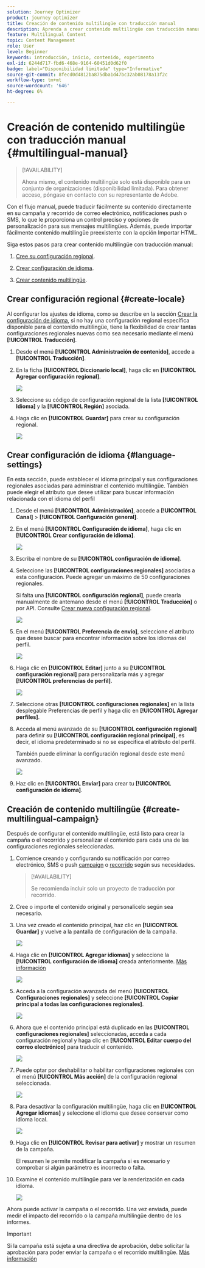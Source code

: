 ```yaml
---
solution: Journey Optimizer
product: journey optimizer
title: Creación de contenido multilingüe con traducción manual
description: Aprenda a crear contenido multilingüe con traducción manual en Journey Optimizer
feature: Multilingual Content
topic: Content Management
role: User
level: Beginner
keywords: introducción, inicio, contenido, experimento
exl-id: 6244d717-fbd6-468e-9164-60451d0d62f0
badge: label="Disponibilidad limitada" type="Informative"
source-git-commit: 8fecd0d4812ba875dba1d47bc32ab08178a13f2c
workflow-type: tm+mt
source-wordcount: '646'
ht-degree: 6%

---
```


# Creación de contenido multilingüe con traducción manual {#multilingual-manual}

>[!AVAILABILITY]
>
>Ahora mismo, el contenido multilingüe solo está disponible para un conjunto de organizaciones (disponibilidad limitada). Para obtener acceso, póngase en contacto con su representante de Adobe.

Con el flujo manual, puede traducir fácilmente su contenido directamente en su campaña y recorrido de correo electrónico, notificaciones push o SMS, lo que le proporciona un control preciso y opciones de personalización para sus mensajes multilingües. Además, puede importar fácilmente contenido multilingüe preexistente con la opción Importar HTML.

Siga estos pasos para crear contenido multilingüe con traducción manual:

1. [Cree su configuración regional](#create-locale).

1. [Crear configuración de idioma](#create-language-settings).

1. [Crear contenido multilingüe](#create-a-multilingual-campaign).

## Crear configuración regional {#create-locale}

Al configurar los ajustes de idioma, como se describe en la sección [Crear la configuración de idioma](#language-settings), si no hay una configuración regional específica disponible para el contenido multilingüe, tiene la flexibilidad de crear tantas configuraciones regionales nuevas como sea necesario mediante el menú **[!UICONTROL Traducción]**.

1. Desde el menú **[!UICONTROL Administración de contenido]**, accede a **[!UICONTROL Traducción]**.

1. En la ficha **[!UICONTROL Diccionario local]**, haga clic en **[!UICONTROL Agregar configuración regional]**.

   ![](assets/locale_1.png)

1. Seleccione su código de configuración regional de la lista **[!UICONTROL Idioma]** y la **[!UICONTROL Región]** asociada.

1. Haga clic en **[!UICONTROL Guardar]** para crear su configuración regional.

   ![](assets/locale_2.png)

## Crear configuración de idioma {#language-settings}

En esta sección, puede establecer el idioma principal y sus configuraciones regionales asociadas para administrar el contenido multilingüe. También puede elegir el atributo que desee utilizar para buscar información relacionada con el idioma del perfil

1. Desde el menú **[!UICONTROL Administración]**, accede a **[!UICONTROL Canal]** > **[!UICONTROL Configuración general]**.

1. En el menú **[!UICONTROL Configuración de idioma]**, haga clic en **[!UICONTROL Crear configuración de idioma]**.

   ![](assets/language_settings_1.png)

1. Escriba el nombre de su **[!UICONTROL configuración de idioma]**.

1. Seleccione las **[!UICONTROL configuraciones regionales]** asociadas a esta configuración. Puede agregar un máximo de 50 configuraciones regionales.

   Si falta una **[!UICONTROL configuración regional]**, puede crearla manualmente de antemano desde el menú **[!UICONTROL Traducción]** o por API. Consulte [Crear nueva configuración regional](#create-locale).

   ![](assets/multilingual-settings-2.png)

1. En el menú **[!UICONTROL Preferencia de envío]**, seleccione el atributo que desee buscar para encontrar información sobre los idiomas del perfil.

   ![](assets/multilingual-settings-3.png)

1. Haga clic en **[!UICONTROL Editar]** junto a su **[!UICONTROL configuración regional]** para personalizarla más y agregar **[!UICONTROL preferencias de perfil]**.

   ![](assets/multilingual-settings-4.png)

1. Seleccione otras **[!UICONTROL configuraciones regionales]** en la lista desplegable Preferencias de perfil y haga clic en **[!UICONTROL Agregar perfiles]**.

1. Acceda al menú avanzado de su **[!UICONTROL configuración regional]** para definir su **[!UICONTROL configuración regional principal]**, es decir, el idioma predeterminado si no se especifica el atributo del perfil.

   También puede eliminar la configuración regional desde este menú avanzado.

   ![](assets/multilingual-settings-5.png)

1. Haz clic en **[!UICONTROL Enviar]** para crear tu **[!UICONTROL configuración de idioma]**.

<!--
1. Access the **[!UICONTROL channel configurations]** menu and create a new channel configuration or select an existing one.


1. In the **[!UICONTROL Header parameters]** section, select the **[!UICONTROL Enable multilingual]** option.

1. Select your **[!UICONTROL Locales dictionary]** and add as many as needed.
-->

## Creación de contenido multilingüe {#create-multilingual-campaign}

Después de configurar el contenido multilingüe, está listo para crear la campaña o el recorrido y personalizar el contenido para cada una de las configuraciones regionales seleccionadas.

1. Comience creando y configurando su notificación por correo electrónico, SMS o push [campaign](../campaigns/create-campaign.md) o [recorrido](../building-journeys/journeys-message.md) según sus necesidades.

   >[!AVAILABILITY]
   >
   >Se recomienda incluir solo un proyecto de traducción por recorrido.

1. Cree o importe el contenido original y personalícelo según sea necesario.

1. Una vez creado el contenido principal, haz clic en **[!UICONTROL Guardar]** y vuelve a la pantalla de configuración de la campaña.

   ![](assets/multilingual-campaign-2.png)

1. Haga clic en **[!UICONTROL Agregar idiomas]** y seleccione la **[!UICONTROL configuración de idioma]** creada anteriormente. [Más información](#create-language-settings)

   ![](assets/multilingual-campaign-3.png)

1. Acceda a la configuración avanzada del menú **[!UICONTROL Configuraciones regionales]** y seleccione **[!UICONTROL Copiar principal a todas las configuraciones regionales]**.

   ![](assets/multilingual-campaign-4.png)

1. Ahora que el contenido principal está duplicado en las **[!UICONTROL configuraciones regionales]** seleccionadas, acceda a cada configuración regional y haga clic en **[!UICONTROL Editar cuerpo del correo electrónico]** para traducir el contenido.

   ![](assets/multilingual-campaign-5.png)

1. Puede optar por deshabilitar o habilitar configuraciones regionales con el menú **[!UICONTROL Más acción]** de la configuración regional seleccionada.

   ![](assets/multilingual-campaign-6.png)

1. Para desactivar la configuración multilingüe, haga clic en **[!UICONTROL Agregar idiomas]** y seleccione el idioma que desee conservar como idioma local.

   ![](assets/multilingual-campaign-7.png)

1. Haga clic en **[!UICONTROL Revisar para activar]** y mostrar un resumen de la campaña.

   El resumen le permite modificar la campaña si es necesario y comprobar si algún parámetro es incorrecto o falta.

1. Examine el contenido multilingüe para ver la renderización en cada idioma.

   ![](assets/multilingual-campaign-8.png)

Ahora puede activar la campaña o el recorrido. Una vez enviada, puede medir el impacto del recorrido o la campaña multilingüe dentro de los informes.

>[!IMPORTANT]
>
> Si la campaña está sujeta a una directiva de aprobación, debe solicitar la aprobación para poder enviar la campaña o el recorrido multilingüe. [Más información](../test-approve/gs-approval.md)

<!--
# Create a multilingual journey {#create-multilingual-journey}

1. Create your journey with a Delivery and personalize your content as needed.
1. From your delivery action, click Edit content.
1. Click Add languages.

-->
